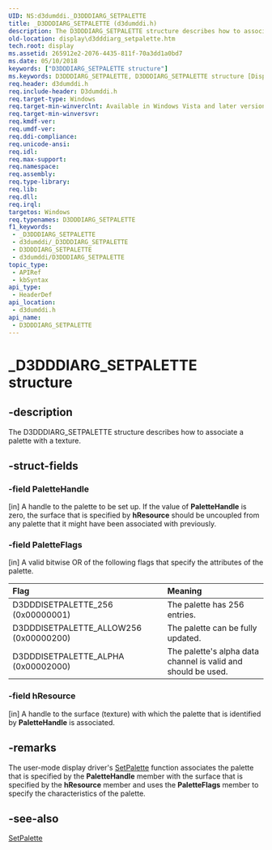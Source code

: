 ```yaml
---
UID: NS:d3dumddi._D3DDDIARG_SETPALETTE
title: _D3DDDIARG_SETPALETTE (d3dumddi.h)
description: The D3DDDIARG_SETPALETTE structure describes how to associate a palette with a texture.
old-location: display\d3dddiarg_setpalette.htm
tech.root: display
ms.assetid: 265912e2-2076-4435-811f-70a3dd1a0bd7
ms.date: 05/10/2018
keywords: ["D3DDDIARG_SETPALETTE structure"]
ms.keywords: D3DDDIARG_SETPALETTE, D3DDDIARG_SETPALETTE structure [Display Devices], UMDisplayDriver_param_Structs_6fb950bf-0a0f-4d87-950d-7030251ed074.xml, _D3DDDIARG_SETPALETTE, d3dumddi/D3DDDIARG_SETPALETTE, display.d3dddiarg_setpalette
req.header: d3dumddi.h
req.include-header: D3dumddi.h
req.target-type: Windows
req.target-min-winverclnt: Available in Windows Vista and later versions of the Windows operating systems.
req.target-min-winversvr: 
req.kmdf-ver: 
req.umdf-ver: 
req.ddi-compliance: 
req.unicode-ansi: 
req.idl: 
req.max-support: 
req.namespace: 
req.assembly: 
req.type-library: 
req.lib: 
req.dll: 
req.irql: 
targetos: Windows
req.typenames: D3DDDIARG_SETPALETTE
f1_keywords:
 - _D3DDDIARG_SETPALETTE
 - d3dumddi/_D3DDDIARG_SETPALETTE
 - D3DDDIARG_SETPALETTE
 - d3dumddi/D3DDDIARG_SETPALETTE
topic_type:
 - APIRef
 - kbSyntax
api_type:
 - HeaderDef
api_location:
 - d3dumddi.h
api_name:
 - D3DDDIARG_SETPALETTE
---
```


# _D3DDDIARG_SETPALETTE structure


## -description

The D3DDDIARG_SETPALETTE structure describes how to associate a palette with a texture.

## -struct-fields

### -field PaletteHandle

[in] A handle to the palette to be set up. If the value of <b>PaletteHandle</b> is zero, the surface that is specified by <b>hResource</b> should be uncoupled from any palette that it might have been associated with previously.

### -field PaletteFlags

[in] A valid bitwise OR of the following flags that specify the attributes of the palette.

| **Flag** | **Meaning** | 
|:--|:--|
| D3DDDISETPALETTE_256 (0x00000001) | The palette has 256 entries. | 
| D3DDDISETPALETTE_ALLOW256 (0x00000200) | The palette can be fully updated. | 
| D3DDDISETPALETTE_ALPHA (0x00002000) | The palette's alpha data channel is valid and should be used. |

### -field hResource

[in] A handle to the surface (texture) with which the palette that is identified by <b>PaletteHandle</b> is associated.

## -remarks

The user-mode display driver's <a href="https://docs.microsoft.com/windows-hardware/drivers/ddi/d3dumddi/nc-d3dumddi-pfnd3dddi_setpalette">SetPalette</a> function associates the palette that is specified by the <b>PaletteHandle</b> member with the surface that is specified by the <b>hResource</b> member and uses the <b>PaletteFlags</b> member to specify the characteristics of the palette.

## -see-also

<a href="https://docs.microsoft.com/windows-hardware/drivers/ddi/d3dumddi/nc-d3dumddi-pfnd3dddi_setpalette">SetPalette</a>


